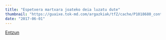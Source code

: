 ```yaml
---
title: "Espetxera martxara joateko deia luzatu dute"
thumbnail: "https://guaixe.tok-md.com/argazkiak/tfZ/cache/P1018680_content.JPG"
date: "2017-06-01"
---
```

[Entzun](https://guaixe.eus/altsasu/1496343004223-espetxera-martxara-joateko-deia-luzatu-dute)
